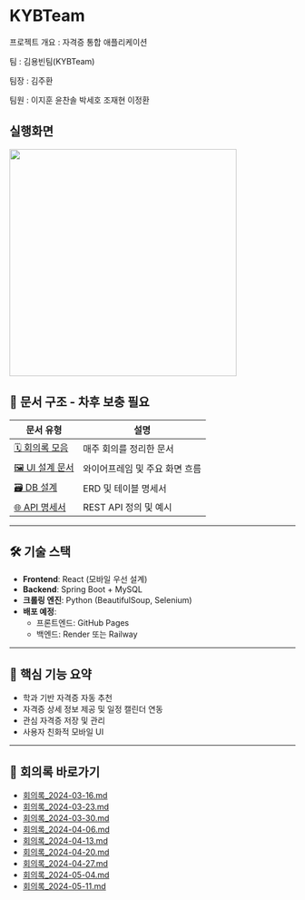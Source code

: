 # KYBTeam

프로젝트 개요 : 자격증 통합 애플리케이션

팀 : 김용빈팀(KYBTeam)

팀장 : 김주환

팀원 : 이지훈 윤찬솔 박세호 조재현 이정환

## 실행화면

<img src="https://github.com/user-attachments/assets/a196e250-8fd0-482d-ad7e-b134f0dbc1c9" width="400"/>

## 📁 문서 구조 - 차후 보충 필요

| 문서 유형 | 설명 |
|-----------|------|
| [🗓 회의록 모음](./1_회의록/) | 매주 회의를 정리한 문서 |
| [🖼 UI 설계 문서](./3_UI설계/) | 와이어프레임 및 주요 화면 흐름 |
| [🗃 DB 설계](./4_DB설계/) | ERD 및 테이블 명세서 |
| [🌐 API 명세서](./5_API명세서/) | REST API 정의 및 예시 |

---

## 🛠️ 기술 스택

- **Frontend**: React (모바일 우선 설계)
- **Backend**: Spring Boot + MySQL
- **크롤링 엔진**: Python (BeautifulSoup, Selenium)
- **배포 예정**:
  - 프론트엔드: GitHub Pages
  - 백엔드: Render 또는 Railway

---

## 📌 핵심 기능 요약

- 학과 기반 자격증 자동 추천
- 자격증 상세 정보 제공 및 일정 캘린더 연동
- 관심 자격증 저장 및 관리
- 사용자 친화적 모바일 UI

---

## 🧾 회의록 바로가기

- [회의록_2024-03-16.md](./KYB_회의록_정리/회의록_2024-03-16.md)
- [회의록_2024-03-23.md](./KYB_회의록_정리/회의록_2024-03-23.md)
- [회의록_2024-03-30.md](./KYB_회의록_정리/회의록_2024-03-30.md)
- [회의록_2024-04-06.md](./KYB_회의록_정리/회의록_2024-04-06.md)
- [회의록_2024-04-13.md](./KYB_회의록_정리/회의록_2024-04-13.md)
- [회의록_2024-04-20.md](./KYB_회의록_정리/회의록_2024-04-20.md)
- [회의록_2024-04-27.md](./KYB_회의록_정리/회의록_2024-04-27.md)
- [회의록_2024-05-04.md](./KYB_회의록_정리/회의록_2024-05-04.md)
- [회의록_2024-05-11.md](./KYB_회의록_정리/회의록_2024-05-11.md)
